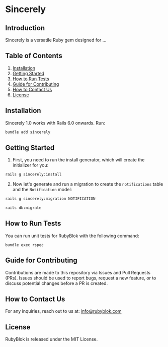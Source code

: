 # Sincerely
## Introduction
Sincerely is a versatile Ruby gem designed for ...

## Table of Contents
1. [Installation](#installation)
2. [Getting Started](#getting-started)
3. [How to Run Tests](#how-to-run-tests)
4. [Guide for Contributing](#guide-for-contributing)
5. [How to Contact Us](#how-to-contact-us)
6. [License](#license)

## Installation
Sincerely 1.0 works with Rails 6.0 onwards. Run:
```bash
bundle add sincerely
```

## Getting Started

1. First, you need to run the install generator, which will create the initializer for you:
```bash
rails g sincerely:install
```

2. Now let's generate and run a migration to create the `notifications` table and the `Notification` model:
```bash
rails g sincerely:migration NOTIFICATION

rails db:migrate
```

## How to Run Tests
You can run unit tests for RubyBlok with the following command:
```
bundle exec rspec
```

## Guide for Contributing
Contributions are made to this repository via Issues and Pull Requests (PRs).
Issues should be used to report bugs, request a new feature, or to discuss potential changes before a PR is created.

## How to Contact Us
For any inquiries, reach out to us at: info@rubyblok.com

## License
RubyBlok is released under the MIT License.
